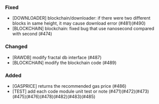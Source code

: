 ### Fixed
- [DOWNLOADER] blockchain/downloader: if there were two different blocks in same height, it may cause download error (#481)(#490)
- [BLOCKCHAIN] blockchain: fixed bug that use nanosecond compared with second (#474)
### Changed
- [RAWDB] modify fractal db interface (#487)
- [BLOCKCHAIN] modify the blockchain code (#489)
### Added
- [GASPRICE] returns the recommended gas price (#486)
- [TEST] add each code module unit test or note (#471)(#472)(#473)(#475)(#476)(#478)(#482)(#483)(#485)

